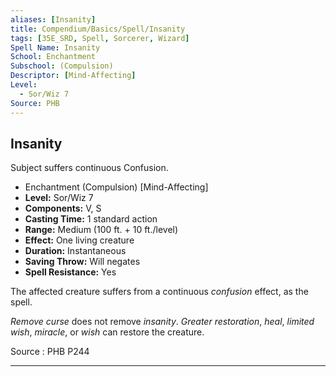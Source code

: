 ```yaml
---
aliases: [Insanity]
title: Compendium/Basics/Spell/Insanity
tags: [35E_SRD, Spell, Sorcerer, Wizard]
Spell Name: Insanity
School: Enchantment
Subschool: (Compulsion)
Descriptor: [Mind-Affecting]
Level:
  - Sor/Wiz 7
Source: PHB
---
```



## Insanity

Subject suffers continuous Confusion.

*   Enchantment (Compulsion) [Mind-Affecting]
*   **Level:** Sor/Wiz 7
*   **Components:** V, S
*   **Casting Time:** 1 standard action
*   **Range:** Medium (100 ft. + 10 ft./level)
*   **Effect:** One living creature
*   **Duration:** Instantaneous
*   **Saving Throw:** Will negates
*   **Spell Resistance:** Yes

<p>The affected creature suffers from a continuous <i>confusion</i> effect, as the spell.</p><p><i>Remove curse</i> does not remove <i>insanity</i>. <i>Greater restoration</i>, <i>heal</i>, <i>limited wish</i>, <i>miracle</i>, or <i>wish</i> can restore the creature.</p>

Source : PHB P244

---

